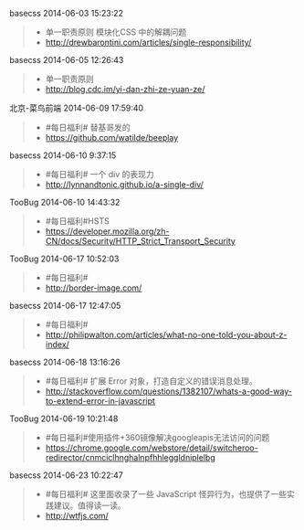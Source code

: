 basecss 2014-06-03 15:23:22
> - 单一职责原则 模块化CSS 中的解耦问题
> - http://drewbarontini.com/articles/single-responsibility/

basecss 2014-06-05 12:26:43
> - 单一职责原则
> -  http://blog.cdc.im/yi-dan-zhi-ze-yuan-ze/

北京-菜鸟前端  2014-06-09 17:59:40
> - #每日福利# 替基哥发的
> - https://github.com/watilde/beeplay

basecss 2014-06-10 9:37:15
> - #每日福利# 一个 div 的表现力
> - http://lynnandtonic.github.io/a-single-div/

TooBug 2014-06-10 14:43:32
> - #每日福利#HSTS
> - https://developer.mozilla.org/zh-CN/docs/Security/HTTP_Strict_Transport_Security

TooBug 2014-06-17 10:52:03
> - #每日福利#
> - http://border-image.com/

basecss 2014-06-17 12:47:05
> - #每日福利#
> - http://philipwalton.com/articles/what-no-one-told-you-about-z-index/

basecss 2014-06-18 13:16:26
> - #每日福利# 扩展 Error 对象，打造自定义的错误消息处理。
> - http://stackoverflow.com/questions/1382107/whats-a-good-way-to-extend-error-in-javascript

TooBug 2014-06-19 10:21:48
> - #每日福利#使用插件+360镜像解决googleapis无法访问的问题
> - https://chrome.google.com/webstore/detail/switcheroo-redirector/cnmciclhnghalnpfhhleggldniplelbg

basecss 2014-06-23 10:22:47
> - #每日福利# 这里面收录了一些 JavaScript 怪异行为，也提供了一些实践建议。值得读一读。
> - http://wtfjs.com/
